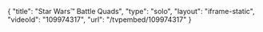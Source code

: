 {
    "title": "Star Wars&trade;  Battle Quads",
    "type": "solo",
    "layout": "iframe-static",
    "videoId": "109974317",
    "url": "\/tvpembed\/109974317"
}